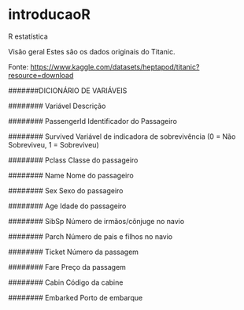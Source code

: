# introducaoR
R estatística


Visão geral
Estes são os dados originais do Titanic.


Fonte: https://www.kaggle.com/datasets/heptapod/titanic?resource=download



#######DICIONÁRIO DE VARIÁVEIS

######## Variável	Descrição

######## PassengerId	Identificador do Passageiro

######## Survived	Variável de indicadora de sobrevivência (0 = Não Sobreviveu, 1 = Sobreviveu)

######## Pclass	Classe do passageiro

######## Name	Nome do passageiro

######## Sex	Sexo do passageiro

######## Age	Idade do passageiro

######## SibSp	Número de irmãos/cônjuge no navio

######## Parch	Número de pais e filhos no navio

######## Ticket	Número da passagem

######## Fare	Preço da passagem

######## Cabin	Código da cabine

######## Embarked	Porto de embarque
